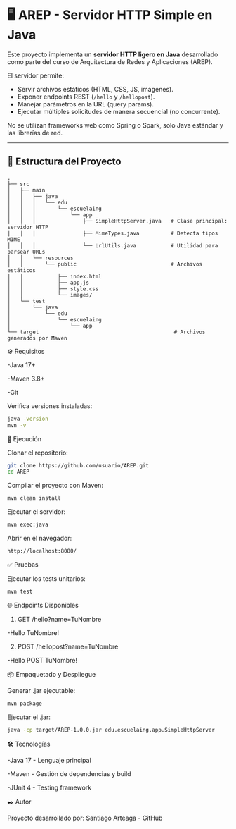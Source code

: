 # 🖥️ AREP - Servidor HTTP Simple en Java

Este proyecto implementa un **servidor HTTP ligero en Java** desarrollado como parte del curso de Arquitectura de Redes y Aplicaciones (AREP).

El servidor permite:

- Servir archivos estáticos (HTML, CSS, JS, imágenes).
- Exponer endpoints REST (`/hello` y `/hellopost`).
- Manejar parámetros en la URL (query params).
- Ejecutar múltiples solicitudes de manera secuencial (no concurrente).

No se utilizan frameworks web como Spring o Spark, solo Java estándar y las librerías de red.

---

## 📂 Estructura del Proyecto

```text
.
├── src
│   ├── main
│   │   ├── java
│   │   │   └── edu
│   │   │       └── escuelaing
│   │   │           └── app
│   │   │               ├── SimpleHttpServer.java   # Clase principal: servidor HTTP
│   │   │               ├── MimeTypes.java          # Detecta tipos MIME
│   │   │               └── UrlUtils.java           # Utilidad para parsear URLs
│   │   └── resources
│   │       └── public                              # Archivos estáticos
│   │           ├── index.html
│   │           ├── app.js
│   │           ├── style.css
│   │           └── images/
│   └── test
│       └── java
│           └── edu
│               └── escuelaing
│                   └── app
└── target                                           # Archivos generados por Maven
```

⚙️ Requisitos

-Java 17+

-Maven 3.8+

-Git

Verifica versiones instaladas:
```bash
java -version
mvn -v
```

🚀 Ejecución

Clonar el repositorio:
```bash
git clone https://github.com/usuario/AREP.git
cd AREP
```

Compilar el proyecto con Maven:
```bash
mvn clean install
```

Ejecutar el servidor:
```bash
mvn exec:java
```

Abrir en el navegador:
```bash
http://localhost:8080/
```

✅ Pruebas

Ejecutar los tests unitarios:
```bash
mvn test
```

🌐 Endpoints Disponibles
1. GET /hello?name=TuNombre

-Hello TuNombre!

2. POST /hellopost?name=TuNombre

-Hello POST TuNombre!

📦 Empaquetado y Despliegue

Generar .jar ejecutable:
```bash
mvn package
```

Ejecutar el .jar:
```bash
java -cp target/AREP-1.0.0.jar edu.escuelaing.app.SimpleHttpServer
```

🛠️ Tecnologías

-Java 17 - Lenguaje principal

-Maven - Gestión de dependencias y build

-JUnit 4 - Testing framework

✒️ Autor

Proyecto desarrollado por:
Santiago Arteaga - GitHub


